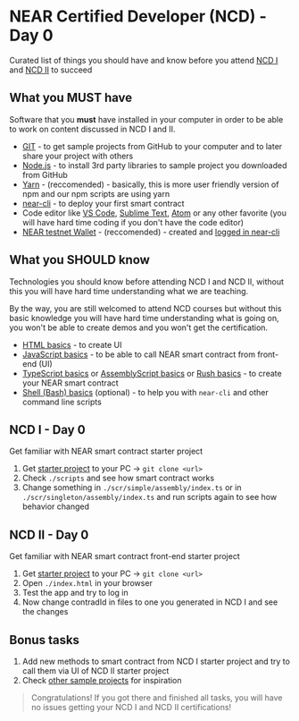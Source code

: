# NEAR Certified Developer (NCD) - Day 0

Curated list of things you should have and know before you attend [NCD I](https://hackmd.io/@nearly-learning/ncd-1-1d) and [NCD II](https://hackmd.io/@nearly-learning/ncd-1-1d) to succeed

## What you MUST have

Software that you **must** have installed in your computer in order to be able to work on content discussed in NCD I and II.

- [GIT](https://git-scm.com/downloads) - to get sample projects from GitHub to your computer and to later share your project with others
- [Node.js](https://nodejs.org/en/download/) - to install 3rd party libraries to sample project you downloaded from GitHub
- [Yarn](https://yarnpkg.com/getting-started/install) - (reccomended) - basically, this is more user friendly version of npm and our npm scripts are using yarn
- [near-cli](https://github.com/near/near-cli#setup) - to deploy your first smart contract
- Code editor like [VS Code](https://code.visualstudio.com/), [Sublime Text](https://www.sublimetext.com/), [Atom](https://atom.io/) or any other favorite (you will have hard time coding if you don't have the code editor)
- [NEAR testnet Wallet](https://wallet.testnet.near.org/) - (reccomended) - created and [logged in near-cli](https://docs.near.org/docs/tools/near-cli)

## What you SHOULD know

Technologies you should know before attending NCD I and NCD II, without this you will have hard time understanding what we are teaching.

By the way, you are still welcomed to attend NCD courses but without this basic knowledge you will have hard time understanding what is going on, you won't be able to create demos and you won't get the certification.

- [HTML basics](https://www.w3schools.com/html/default.asp) - to create UI
- [JavaScript basics](https://www.w3schools.com/js/default.asp) - to be able to call NEAR smart contract from front-end (UI)
- [TypeScript basics](https://www.freecodecamp.org/news/learn-typescript-basics/) or [AssemblyScript basics](https://www.assemblyscript.org/basics.html#strictness) or [Rush basics](https://doc.rust-lang.org/stable/rust-by-example/) - to create your NEAR smart contract
- [Shell (Bash) basics](https://linuxconfig.org/bash-scripting-tutorial-for-beginners) (optional) - to help you with `near-cli` and other command line scripts

## NCD I - Day 0

Get familiar with NEAR smart contract starter project

1. Get [starter project](https://github.com/Learn-NEAR/starter--near-sdk-as) to your PC -> `git clone <url>`
2. Check `./scripts` and see how smart contract works
3. Change something in `./scr/simple/assembly/index.ts` or in `./scr/singleton/assembly/index.ts` and run scripts again to see how behavior changed

## NCD II - Day 0

Get familiar with NEAR smart contract front-end starter project

1. Get [starter project](https://github.com/Learn-NEAR/starter--near-api-js) to your PC -> `git clone <url>`
2. Open `./index.html` in your browser
3. Test the app and try to log in
4. Now change contradId in files to one you generated in NCD I and see the changes

## Bonus tasks

1. Add new methods to smart contract from NCD I starter project and try to call them via UI of NCD II starter project
2. Check [other sample projects](https://github.com/orgs/Learn-NEAR/repositories) for inspiration

> Congratulations! If you got there and finished all tasks, you will have no issues getting your NCD I and NCD II certifications!
